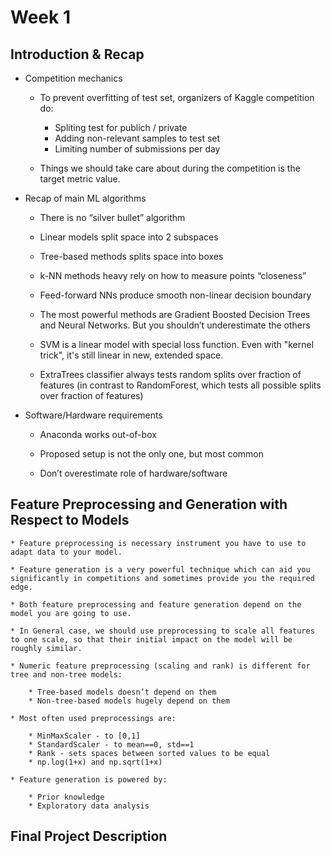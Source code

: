 # Week 1
## Introduction & Recap
* Competition mechanics

	* To prevent overfitting of test set, organizers of Kaggle competition do:
		
		* Spliting test for publich / private
		* Adding non-relevant samples to test set
		* Limiting number of submissions per day

	* Things we should take care about during the competition is the target metric value.

* Recap of main ML algorithms
	
	* There is no “silver bullet” algorithm
	
	* Linear models split space into 2 subspaces
	
	* Tree-based methods splits space into boxes
	
	* k-NN methods heavy rely on how to measure points “closeness”
	
	* Feed-forward NNs produce smooth non-linear decision boundary
	
	* The most powerful methods are Gradient Boosted Decision Trees and Neural Networks. But you shouldn’t underestimate the others

	* SVM is a linear model with special loss function. Even with "kernel trick", it's still linear in new, extended space.

	* ExtraTrees classifier always tests random splits over fraction of features (in contrast to RandomForest, which tests all possible splits over fraction of features)
	
* Software/Hardware requirements

	* Anaconda works out-of-box
	
	* Proposed setup is not the only one, but most common
	
	* Don’t overestimate role of hardware/software

## Feature Preprocessing and Generation with Respect to Models


	* Feature preprocessing is necessary instrument you have to use to adapt data to your model. 
	
	* Feature generation is a very powerful technique which can aid you significantly in competitions and sometimes provide you the required edge.
	
	* Both feature preprocessing and feature generation depend on the model you are going to use.
	
	* In General case, we should use preprocessing to scale all features to one scale, so that their initial impact on the model will be roughly similar.
	
	* Numeric feature preprocessing (scaling and rank) is different for tree and non-tree models:
		
		* Tree-based models doesn’t depend on them
		* Non-tree-based models hugely depend on them
	
	* Most often used preprocessings are:
		
		* MinMaxScaler - to [0,1]
		* StandardScaler - to mean==0, std==1
		* Rank - sets spaces between sorted values to be equal
		* np.log(1+x) and np.sqrt(1+x)
	
	* Feature generation is powered by:
	
		* Prior knowledge
		* Exploratory data analysis
	
## Final Project Description
	

